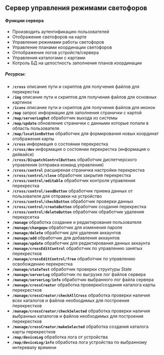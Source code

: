 ## Сервер управления режимами светофоров
#### Функции сервера
+ Производить аутентификацию пользователей
+ Отображение светофоров на карте
+ Управление режимами работы светофоров
+ Управление планами координации светофоров
+ Отпображение логов устройств/сервера
+ Управления каталогами с картами
+ Котроль БД на целостность заполнения планов координации


##### Ресурсы:
  + **`/cross`** описание пути и скриптов для получения файлов для перекрестка
  + **`/img`** описание пути и скриптов для получения файлов для основных картинок
  + **`/icons`** описание пути и скриптов для получения файлов для иконок
  + **`/map`** запрос информации для заполнения странички с картой
  + **`/map/serverLogOut`** обработчик выхода из системы
  + **`/map/update`** обновление странички с данными которые попали в область пользователя
  + **`/map/locationButton`** обработчик для формирования новых координат отображения карты
  + **`/cross`** информация о состоянии перекрестка
  + **`/cross/dev`** информация о состоянии перекрестка (информация о дейвайсе)
  + **`/cross/DispatchControlButtons`** обработчик диспетчерского управления (отправка команд управления)
  + **`/cross/control`** расширеная страничка настройки перекрестка
  + **`/cross/control/close`** обработчик закрытия перекрестка
  + **`/cross/control/editable`** обработчик контроля управления перекрестка
  + **`/cross/control/sendButton`** обработчик приема данных от пользователя для отправки на устройство
  + **`/cross/control/checkButton`** обработчик проверки данных
  + **`/cross/control/createButton`** обработчик создания перекрестка
  + **`/cross/control/deleteButton`** обработчик обработчик удаления перекрсетка
  + **`/manage`** обработка создание и редактирования пользователя
  + **`/manage/changepw`** обработчик для изменения пароля
  + **`/manage/delete`** обработчик для удаления аккаунтов
  + **`/manage/add`** обработчик для добавления аккаунтов
  + **`/manage/update`** обработчик для редактирования данных аккаунта
  + **`/manage/crossEditControl`** обработчик по управлению занятых перекрестков
  + **`/manage/crossEditControl/free`** обработчик по управлению освобождению перекрестка
  + **`/manage/stateTest`** обработчик проверки структуры State
  + **`/manage/serverLog`** обработчик по выгрузке лог файлов сервера
  + **`/manage/serverLog/info`** обработчик выбранного лог файла сервера
  + **`/manage/crossCreator`** обработка проверки/создания каталога карты перекрестков
  + **`/manage/crossCreator/checkAllCross`** обработка проверки наличия всех каталогов и файлов необходимых для построения перекрестков
  + **`/manage/crossCreator/checkSelected`** обработка проверки наличия выбранных каталогов и файлов необходимых для построения перекрестков
  + **`/manage/crossCreator/makeSelected`** обработка создания каталога карты перекрестков
  + **`/map/deviceLog`** обработка лога от устройства
  + **`/map/deviceLog/info`** обработка лога устройства по выбранному интеревалу времени